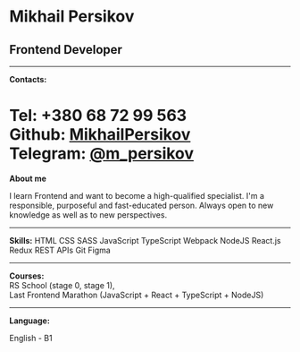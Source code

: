 #  Mikhail Persikov

##  Frontend Developer
************************************************************************************
**Contacts:**

Tel: +380 68 72 99 563   
Github: [MikhailPersikov](https://github.com/)  
Telegram: [@m_persikov](https://t.me/m_persikov)  
====================================================================================
**About me**

I learn Frontend and want to become a high-qualified specialist. I'm a responsible, purposeful and fast-educated person. Always open to new knowledge as well as to new perspectives.
************************************************************************************
**Skills:**
    HTML
    CSS
    SASS
    JavaScript
    TypeScript
    Webpack
    NodeJS
    React.js
    Redux
    REST APIs
    Git
    Figma
************************************************************************************
**Courses:**  
RS School (stage 0, stage 1),  
Last Frontend Marathon (JavaScript + React + TypeScript + NodeJS)  
************************************************************************************
**Language:**

English - B1
